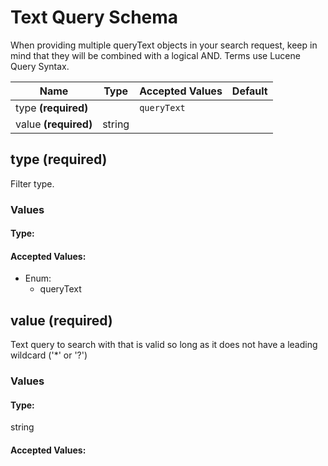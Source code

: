 # Text Query Schema

When providing multiple queryText objects in your search request, keep in mind that they will be combined with a logical AND. Terms use Lucene Query Syntax.


| Name | Type | Accepted Values | Default |
|------|------|--------|---------|
| type **(required)**| | `queryText`|  |
| value **(required)**| string| |  |


## type **(required)**

Filter type.

### Values

#### Type:



#### Accepted Values:
* Enum:
  - queryText





## value **(required)**

Text query to search with that is valid so long as it does not have a leading wildcard (&#x27;*&#x27; or &#x27;?&#x27;)

### Values

#### Type:
string


#### Accepted Values:






